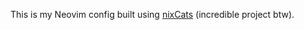 This is my Neovim config built using [nixCats](https://github.com/BirdeeHub/nixCats-nvim)
(incredible project btw).
